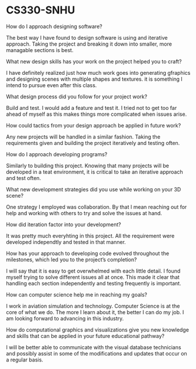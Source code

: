 # CS330-SNHU

How do I approach designing software?

The best way I have found to design software is using and iterative approach. Taking the project and breaking it down into smaller, more managable sections is best. 

What new design skills has your work on the project helped you to craft?

I have definitely realized just how much work goes into generating gfraphics and designing scenes with multiple shapes and textures. it is something I intend to pursue even after this class.

What design process did you follow for your project work?

Build and test. I would add a feature and test it. I tried not to get too far ahead of myself as this makes things more complicated when issues arise. 

How could tactics from your design approach be applied in future work?

Any new projects will be handled in a similar fashion. Taking the requirements given and building the project iteratively and testing often. 

How do I approach developing programs?

Similarly to building this project. Knowing that many projects will be developed in a teat environment, it is critical to take an iterative approach and test often.

What new development strategies did you use while working on your 3D scene?

One strategy I employed was collaboration. By that I mean reaching out for help and working with others to try and solve the issues at hand. 

How did iteration factor into your development?

It was pretty much everyhting in this project. All the requirement were developed independtly and tested in that manner. 

How has your approach to developing code evolved throughout the milestones, which led you to the project’s completion?

I will say that it is easy to get overwhelmed with each little detail. I found myself trying to solve different issues all at once. This made it clear that handling each section independently and testing frequently is important.

How can computer science help me in reaching my goals?

I work in aviation simulation and technology. Computer Science is at the core of what we do. The more I learn about it, the better I can do my job. I am looking forward to advancing in this industry.

How do computational graphics and visualizations give you new knowledge and skills that can be applied in your future educational pathway?

I will be better able to communicate with the visual database technicians and possibly assist in some of the modifications and updates that occur on a regular basis. 
